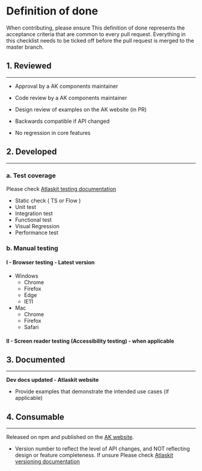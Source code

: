 # Definition of done

When contributing, please ensure This definition of done represents the acceptance criteria that are common to every pull request. Everything in this checklist needs to be ticked off before the pull request is merged to the master branch.

## 1. Reviewed
--------------
* Approval by a AK components maintainer

* Code review by a AK components maintainer

* Design review of examples on the AK website (in PR)

* Backwards compatible if API changed

* No regression in core features

## 2. Developed
---------------
### a. Test coverage

Please check [Atlaskit testing documentation](https://atlaskit.atlassian.com/docs/guides/testing)

  *   Static check ( TS or Flow )
  *   Unit test
  *   Integration test
  *   Functional test
  *   Visual Regression
  *   Performance test

### b. Manual testing

  #### I - Browser testing - Latest version

  * Windows
    * Chrome
    * Firefox
    * Edge
    * IE11
  * Mac
    * Chrome
    * Firefox
    * Safari

  #### II - Screen reader testing (Accessibility testing) - when applicable  
  
    
## 3. Documented
----------------

**Dev docs updated - Atlaskit website**

- Provide examples that demonstrate the intended use cases (if applicable)

## 4. Consumable
----------------

Released on npm and published on the [AK website](http://atlaskit.atlassian.com/).

- Version number to reflect the level of API changes, and NOT reflecting design or feature completeness. If unsure Please check [Atlaskit versioning documentation](https://atlaskit.atlassian.com/docs/guides/versioning)
